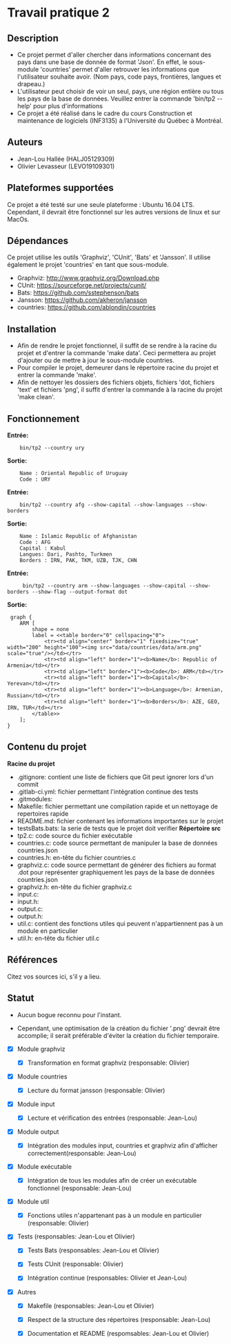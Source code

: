 # Travail pratique 2

## Description
- Ce projet permet d'aller chercher dans informations concernant des pays dans une base de donnée de format 'Json'. En effet, le sous-module 'countries' permet d'aller retrouver les informations que l'utilisateur souhaite avoir. (Nom pays, code pays, frontières, langues et drapeau.) 
- L'utilisateur peut choisir de voir un seul, pays, une région entière ou tous les pays de la base de données.
Veuillez entrer la commande 'bin/tp2 --help' pour plus d'informations
- Ce projet a été réalisé dans le cadre du cours Construction et maintenance de logiciels (INF3135) à l'Université du Québec à Montréal.

## Auteurs

- Jean-Lou Hallée (HALJ05129309)
- Olivier Levasseur (LEVO19109301)

## Plateformes supportées

Ce projet a été testé sur une seule plateforme : Ubuntu 16.04 LTS.
Cependant, il devrait être fonctionnel sur les autres versions de linux et sur MacOs.

## Dépendances

Ce projet utilise les outils 'Graphviz', 'CUnit', 'Bats' et 'Jansson'. Il utilise également le projet 'countries' en tant que sous-module.

* Graphviz: http://www.graphviz.org/Download.php
* CUnit: https://sourceforge.net/projects/cunit/
* Bats: https://github.com/sstephenson/bats
* Jansson: https://github.com/akheron/jansson
* countries: https://github.com/ablondin/countries

## Installation

- Afin de rendre le projet fonctionnel, il suffit de se rendre à la racine du projet et d'entrer la commande 'make data'. Ceci permettera au projet d'ajouter ou de mettre à jour le sous-module countries.
- Pour compiler le projet, demeurer dans le répertoire racine du projet et entrer la commande 'make'.
- Afin de nettoyer les dossiers des fichiers objets, fichiers 'dot, fichiers 'text' et fichiers 'png', il suffit d'entrer la commande à la racine du projet 'make clean'.

## Fonctionnement
**Entrée:**
~~~~
    bin/tp2 --country ury
~~~~

**Sortie:**
~~~~
    Name : Oriental Republic of Uruguay
    Code : URY
~~~~

**Entrée:**
~~~~
    bin/tp2 --country afg --show-capital --show-languages --show-borders
~~~~

**Sortie:**
~~~~   
    Name : Islamic Republic of Afghanistan
    Code : AFG
    Capital : Kabul
    Langues: Dari, Pashto, Turkmen
    Borders : IRN, PAK, TKM, UZB, TJK, CHN
~~~~

**Entrée:**
~~~~
     bin/tp2 --country arm --show-languages --show-capital --show-borders --show-flag --output-format dot
~~~~

**Sortie:**
~~~~
 graph {
    ARM [
        shape = none
        label = <<table border="0" cellspacing="0">
            <tr><td align="center" border="1" fixedsize="true" width="200" height="100"><img src="data/countries/data/arm.png" scale="true"/></td></tr>
            <tr><td align="left" border="1"><b>Name</b>: Republic of Armenia</td></tr>
            <tr><td align="left" border="1"><b>Code</b>: ARM</td></tr>
            <tr><td align="left" border="1"><b>Capital</b>: Yerevan</td></tr>
            <tr><td align="left" border="1"><b>Language</b>: Armenian, Russian</td></tr>
            <tr><td align="left" border="1"><b>Borders</b>: AZE, GEO, IRN, TUR</td></tr>
        </table>>
    ];
}
~~~~

## Contenu du projet

**Racine du projet**
* .gitignore: contient une liste de fichiers que Git peut ignorer lors d'un commit
* .gitlab-ci.yml: fichier permettant l'intégration continue des tests
* .gitmodules: 
* Makefile: fichier permettant une compilation rapide et un nettoyage de repertoires rapide
* README.md: fichier contenant les informations importantes sur le projet
* testsBats.bats: la serie de tests que le projet doit verifier
**Répertoire src**
* tp2.c: code source du fichier exécutable
* countries.c: code source permettant de manipuler la base de données countries.json
* countries.h: en-tête du fichier countries.c
* graphviz.c: code source permettant de générer des fichiers au format .dot pour représenter 
              graphiquement les pays de la base de données countries.json
* graphviz.h: en-tête du fichier graphviz.c
* input.c:
* input.h:
* output.c:
* output.h:
* util.c: contient des fonctions utiles qui peuvent n'appartiennent pas à un module en particulier
* util.h: en-tête du fichier util.c


## Références

Citez vos sources ici, s'il y a lieu.

## Statut

- Aucun bogue reconnu pour l'instant.

- Cependant, une optimisation de la création du fichier '.png' devrait être accomplie; il serait préférable d'éviter la création du fichier temporaire.

- [x] Module graphviz

  - [x] Transformation en format graphviz (responsable: Olivier)

- [x] Module countries

  - [x] Lecture du format jansson (responsable: Olivier)

- [x] Module input

  - [x] Lecture et vérification des entrées (responsable: Jean-Lou) 

- [x] Module output

  - [x] Intégration des modules input, countries et graphviz 
        afin d'afficher correctement(responsable: Jean-Lou)

- [x] Module exécutable

  - [x] Intégration de tous les modules afin de créer 
        un exécutable fonctionnel (responsable: Jean-Lou)

- [x] Module util

  - [x] Fonctions utiles n'appartenant pas à un module en particulier
        (responsable: Olivier)

- [x] Tests (responsables: Jean-Lou et Olivier)
  
  - [x] Tests Bats (responsables: Jean-Lou et Olivier)
  
  - [x] Tests CUnit (responsable: Olivier)
   
  - [x] Intégration continue (responsables: Olivier et Jean-Lou)


- [x] Autres

  - [x] Makefile (responsables: Jean-Lou et Olivier)

  - [x] Respect de la structure des répertoires (responsable: Jean-Lou)

  - [x] Documentation et README (respomsables: Jean-Lou et Olivier)
